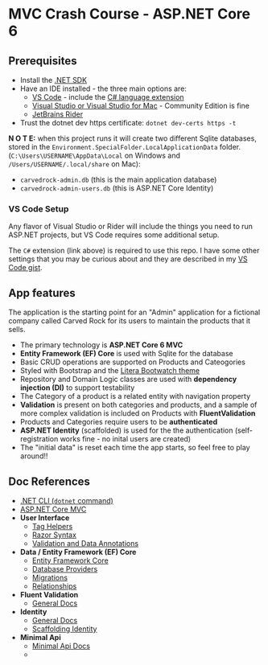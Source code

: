 # MVC Crash Course - ASP.NET Core 6

## Prerequisites

* Install the [.NET SDK](https://dotnet.microsoft.com/en-us/download)
* Have an IDE installed - the three main options are:
  * [VS Code](https://code.visualstudio.com/) - include the [C# language extension](https://marketplace.visualstudio.com/items?itemName=ms-dotnettools.csharp)
  * [Visual Studio or Visual Studio for Mac](https://visualstudio.microsoft.com/) - Community Edition is fine
  * [JetBrains Rider](https://www.jetbrains.com/rider/)
* Trust the dotnet dev https certificate: `dotnet dev-certs https -t`

**N O T E:** when this project runs it will create two different Sqlite
databases, stored in the `Environment.SpecialFolder.LocalApplicationData` folder.  (`C:\Users\USERNAME\AppData\Local` on Windows and `/Users/USERNAME/.local/share` on Mac):

* `carvedrock-admin.db` (this is the main application database)
* `carvedrock-admin-users.db` (this is ASP.NET Core Identity)

### VS Code Setup

Any flavor of Visual Studio or Rider will include
the things you need to run ASP.NET projects, but
VS Code requires some additional setup.

The `C#` extension (link above) is required to use this repo.  I have some other settings that you may be curious about
and they are described in my [VS Code gist](https://gist.github.com/dahlsailrunner/1765b807940e29951ea6bdfb36cd85dd).

## App features

The application is the starting point for an "Admin" application
for a fictional company called Carved Rock for its users to maintain
the products that it sells.

* The primary technology is **ASP.NET Core 6 MVC**
* **Entity Framework (EF) Core** is used with Sqlite for the database
* Basic CRUD operations are supported on Products and Cateogories
* Styled with Bootstrap and the [Litera Bootwatch theme](https://bootswatch.com/litera/)
* Repository and Domain Logic classes are used with **dependency injection (DI)** to support testability
* The Category of a product is a related entity with navigation property
* **Validation** is present on both categories and products, and a sample of
    more complex validation is included on Products with **FluentValidation**
* Products and Categories require users to be **authenticated**
* **ASP.NET Identity** (scaffolded) is used for the the authentication (self-registration works fine - no inital users are created)
* The "initial data" is reset each time the app starts, so
  feel free to play around!!

## Doc References

* [.NET CLI (`dotnet` command)](https://docs.microsoft.com/en-us/dotnet/core/tools)
* [ASP.NET Core MVC](https://docs.microsoft.com/en-us/aspnet/core/mvc/overview?view=aspnetcore-6.0)
* **User Interface**
  * [Tag Helpers](https://docs.microsoft.com/en-us/aspnet/core/mvc/views/tag-helpers/built-in/?view=aspnetcore-6.0)
  * [Razor Syntax](https://docs.microsoft.com/en-us/aspnet/core/mvc/views/razor?view=aspnetcore-6.0)
  * [Validation and Data Annotations](https://docs.microsoft.com/en-us/aspnet/core/mvc/models/validation)
* **Data / Entity Framework (EF) Core**
  * [Entity Framework Core](https://docs.microsoft.com/en-us/ef/core)
  * [Database Providers](https://docs.microsoft.com/en-us/ef/core/providers/?tabs=dotnet-core-cli)
  * [Migrations](https://docs.microsoft.com/en-us/ef/core/managing-schemas/migrations)
  * [Relationships](https://docs.microsoft.com/en-us/ef/core/modeling/relationships)
* **Fluent Validation**
  * [General Docs](https://docs.fluentvalidation.net/en/latest/)
* **Identity**
  * [General Docs](https://docs.microsoft.com/en-us/aspnet/core/security/?view=aspnetcore-6.0)
  * [Scaffolding Identity](https://docs.microsoft.com/en-us/aspnet/core/security/authentication/scaffold-identity)
* **Minimal Api**
  * [Minimal Api Docs](https://docs.microsoft.com/en-us/aspnet/core/fundamentals/minimal-apis?view=aspnetcore-6.0)
  * 
